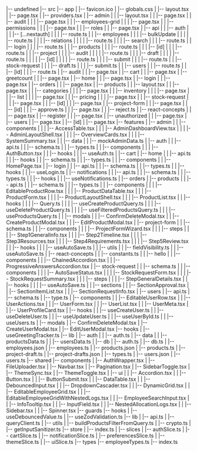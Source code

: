 |-- undefined
    |-- src
        |-- app
        |   |-- favicon.ico
        |   |-- globals.css
        |   |-- layout.tsx
        |   |-- page.tsx
        |   |-- providers.tsx
        |   |-- admin
        |   |   |-- layout.tsx
        |   |   |-- page.tsx
        |   |   |-- audit
        |   |   |   |-- page.tsx
        |   |   |-- employees-grid
        |   |   |   |-- page.tsx
        |   |   |-- permissions
        |   |   |   |-- page.tsx
        |   |   |-- roles
        |   |       |-- page.tsx
        |   |-- api
        |   |   |-- auth
        |   |   |   |-- [...nextauth]
        |   |   |       |-- route.ts
        |   |   |-- employees
        |   |   |   |-- bulkUpdate
        |   |   |   |   |-- route.ts
        |   |   |   |-- relations
        |   |   |   |   |-- route.ts
        |   |   |   |-- search
        |   |   |       |-- route.ts
        |   |   |-- login
        |   |   |   |-- route.ts
        |   |   |-- products
        |   |   |   |-- route.ts
        |   |   |   |-- [id]
        |   |   |       |-- route.ts
        |   |   |-- project
        |   |   |   |-- audit
        |   |   |   |   |-- route.ts
        |   |   |   |-- draft
        |   |   |   |   |-- route.ts
        |   |   |   |   |-- [id]
        |   |   |   |       |-- route.ts
        |   |   |   |-- submit
        |   |   |       |-- route.ts
        |   |   |-- stock-request
        |   |   |   |-- draft.ts
        |   |   |   |-- submit.ts
        |   |   |-- users
        |   |       |-- route.ts
        |   |       |-- [id]
        |   |           |-- route.ts
        |   |-- audit
        |   |   |-- page.tsx
        |   |-- cart
        |   |   |-- page.tsx
        |   |-- greetcount
        |   |   |-- page.tsx
        |   |-- home
        |   |   |-- page.tsx
        |   |-- login
        |   |   |-- page.tsx
        |   |-- orders
        |   |   |-- page.tsx
        |   |-- products
        |   |   |-- layout.tsx
        |   |   |-- page.tsx
        |   |   |-- categories
        |   |   |   |-- page.tsx
        |   |   |-- inventory
        |   |   |   |-- page.tsx
        |   |   |-- list
        |   |   |   |-- page.tsx
        |   |   |-- pricing
        |   |   |   |-- page.tsx
        |   |   |-- stock-request
        |   |   |   |-- page.tsx
        |   |   |-- [id]
        |   |       |-- page.tsx
        |   |-- project-form
        |   |   |-- page.tsx
        |   |   |-- [id]
        |   |       |-- approve.ts
        |   |       |-- page.tsx
        |   |       |-- reject.ts
        |   |-- react-concepts
        |   |   |-- page.tsx
        |   |-- register
        |   |   |-- page.tsx
        |   |-- unauthorized
        |   |   |-- page.tsx
        |   |-- users
        |       |-- page.tsx
        |       |-- [id]
        |           |-- page.tsx
        |-- features
        |   |-- admin
        |   |   |-- components
        |   |   |   |-- AccessTable.tsx
        |   |   |   |-- AdminDashboardView.tsx
        |   |   |   |-- AdminLayoutShell.tsx
        |   |   |   |-- OverviewCards.tsx
        |   |   |   |-- SystemSummary.tsx
        |   |   |-- data
        |   |       |-- mockAdminData.ts
        |   |-- auth
        |   |   |-- api.ts
        |   |   |-- schema.ts
        |   |   |-- types.ts
        |   |   |-- components
        |   |   |   |-- AuthButton.tsx
        |   |   |-- hooks
        |   |       |-- useAuth.ts
        |   |-- cart
        |   |-- home
        |   |   |-- api.ts
        |   |   |-- hooks
        |   |   |-- schema.ts
        |   |   |-- types.ts
        |   |   |-- components
        |   |       |-- HomePage.tsx
        |   |-- login
        |   |   |-- api.ts
        |   |   |-- schema.ts
        |   |   |-- types.ts
        |   |   |-- hooks
        |   |       |-- useLogin.ts
        |   |-- notifications
        |   |   |-- api.ts
        |   |   |-- schema.ts
        |   |   |-- types.ts
        |   |   |-- hooks
        |   |       |-- useNotifications.ts
        |   |-- orders
        |   |-- products
        |   |   |-- api.ts
        |   |   |-- schema.ts
        |   |   |-- types.ts
        |   |   |-- components
        |   |   |   |-- EditableProductRow.tsx
        |   |   |   |-- ProductDataTable.tsx
        |   |   |   |-- ProductForm.tsx
        |   |   |   |-- ProductLayoutShell.tsx
        |   |   |   |-- ProductList.tsx
        |   |   |-- hooks
        |   |   |   |-- Query.ts
        |   |   |   |-- useCreateProductQuery.ts
        |   |   |   |-- useDeleteProductQuery.ts
        |   |   |   |-- useFilteredProductsQuery.ts
        |   |   |   |-- useProductsQuery.ts
        |   |   |-- modals
        |   |       |-- ConfirmDeleteModal.tsx
        |   |       |-- CreateProductModal.tsx
        |   |       |-- EditProductModal.tsx
        |   |-- project-form
        |   |   |-- schema.ts
        |   |   |-- components
        |   |   |   |-- ProjectFormWizard.tsx
        |   |   |   |-- steps
        |   |   |       |-- Step1GeneralInfo.tsx
        |   |   |       |-- Step2Timeline.tsx
        |   |   |       |-- Step3Resources.tsx
        |   |   |       |-- Step4Requirements.tsx
        |   |   |       |-- Step5Review.tsx
        |   |   |-- hooks
        |   |   |   |-- useAutoSave.ts
        |   |   |-- utils
        |   |       |-- fieldVisibility.ts
        |   |       |-- useAutoSave.ts
        |   |-- react-concepts
        |   |   |-- constants.ts
        |   |   |-- hello
        |   |   |-- components
        |   |       |-- ChainedAccordion.tsx
        |   |       |-- ProgressiveAnswersAccordion.tsx
        |   |-- stock-request
        |   |   |-- schema.ts
        |   |   |-- components
        |   |   |   |-- AutoSaveStatus.tsx
        |   |   |   |-- StockRequestForm.tsx
        |   |   |   |-- StockRequestSummary.tsx
        |   |   |   |-- steps
        |   |   |       |-- StepGeneralDetails.tsx
        |   |   |-- hooks
        |   |   |   |-- useAutoSave.ts
        |   |   |-- sections
        |   |       |-- SectionApproval.tsx
        |   |       |-- SectionItemList.tsx
        |   |       |-- SectionRequestInfo.tsx
        |   |-- users
        |       |-- api.ts
        |       |-- schema.ts
        |       |-- type.ts
        |       |-- components
        |       |   |-- EditableUserRow.tsx
        |       |   |-- UserActions.tsx
        |       |   |-- UserForm.tsx
        |       |   |-- UserList.tsx
        |       |   |-- UserMeta.tsx
        |       |   |-- UserProfileCard.tsx
        |       |-- hooks
        |       |   |-- useCreateUser.ts
        |       |   |-- useDeleteUser.ts
        |       |   |-- useUpdateUser.ts
        |       |   |-- useUserById.ts
        |       |   |-- useUsers.ts
        |       |-- modals
        |           |-- ConfirmDeleteModal.tsx
        |           |-- CreateUserModal.tsx
        |           |-- EditUserModal.tsx
        |-- hooks
        |   |-- useGreetingTracker.ts
        |-- lib
        |   |-- auth
        |   |   |-- auth.ts
        |   |-- data
        |   |   |-- productsData.ts
        |   |   |-- usersData.ts
        |   |-- db
        |       |-- auth.ts
        |       |-- db.ts
        |       |-- employees.json
        |       |-- employees.ts
        |       |-- products.json
        |       |-- products.ts
        |       |-- project-draft.ts
        |       |-- project-drafts.json
        |       |-- types.ts
        |       |-- users.json
        |       |-- users.ts
        |-- shared
            |-- components
            |   |-- AuthWrapper.tsx
            |   |-- FileUploader.tsx
            |   |-- Navbar.tsx
            |   |-- Pagination.tsx
            |   |-- SidebarToggle.tsx
            |   |-- ThemeSync.tsx
            |   |-- ThemeToggle.tsx
            |   |-- ui
            |   |   |-- Accordion.tsx
            |   |   |-- Button.tsx
            |   |   |-- ButtonSubmit.tsx
            |   |   |-- DataTable.tsx
            |   |   |-- DebouncedInput.tsx
            |   |   |-- DropdownCascader.tsx
            |   |   |-- DynamicGrid.tsx
            |   |   |-- EditableEmployeeGrid.tsx
            |   |   |-- EditableEmployeeGridWithNestedLogs.tsx
            |   |   |-- EmployeeSearchInput.tsx
            |   |   |-- InfoTooltip.tsx
            |   |   |-- InputField.tsx
            |   |   |-- NestedAllocationLogs.tsx
            |   |   |-- Sidebar.tsx
            |   |   |-- Spinner.tsx
            |-- guards
            |-- hooks
            |   |-- useDebouncedValue.ts
            |   |-- useZodValidation.ts
            |-- lib
            |   |-- api.ts
            |   |-- queryClient.ts
            |   |-- utils
            |       |-- buildProductsFilterFromQuery.ts
            |       |-- crypto.ts
            |       |-- getInputSanitizer.ts
            |-- store
            |   |-- index.ts
            |   |-- slices
            |       |-- authSlice.ts
            |       |-- cartSlice.ts
            |       |-- notificationSlice.ts
            |       |-- preferencesSlice.ts
            |       |-- themeSlice.ts
            |       |-- uiSlice.ts
            |-- types
                |-- employeeTypes.ts
                |-- index.ts
